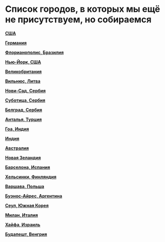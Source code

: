 # Список городов, в которых мы ещё не присутствуем, но собираемся

**[США](https://t.me/peredelanoconf_usa)**

**[Германия](https://t.me/peredelanoconf_germany)**

**[Флорианополис, Бразилия](https://t.me/+AbKr3AIXUI1iYjFi)**

**[Нью-Йорк, США](https://t.me/peredelanoconf_ny)**

**[Великобритания](https://t.me/peredelanoconf_uk)**

**[Вильнюс, Литва](https://t.me/peredelano_vilnius)**

**[Нови-Сад, Сербия](https://t.me/peredelano_novisad)**

**[Суботица, Сербия](https://t.me/peredelano_subotica)**

**[Белград, Сербия](https://t.me/peredelano_belgrade)**

**[Анталья, Турция](https://t.me/peredelano_antalya)**

**[Гоа, Индия](https://t.me/peredelano_goa)**

**[Индия](https://t.me/peredelano_india)**

**[Австралия](https://t.me/peredelano_australia)**

**[Новая Зеландия](https://t.me/peredelano_newzealand)**

**[Барселона, Испания](https://t.me/peredelanoconfbarcelona)**

**[Хельсинки, Финляндия](https://t.me/peredelanoconfhelsinki)**

**[Варшава, Польша](https://t.me/peredelanoconf_warsaw)**

**[Буэнос-Айрес, Аргентина](https://t.me/peredelanoconfargentina)**

**[Сеул, Южная Корея](https://t.me/peredelano_seoul)**

**[Милан, Италия](https://t.me/peredelano_milan)**

**[Хайфа, Израиль](https://t.me/peredelano_israel)**

**[Будапешт, Венгрия](https://t.me/peredelanoconf_hungary)**
